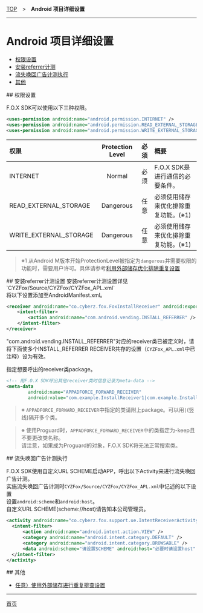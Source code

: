 [TOP](../../../README.md)　>　**Android 项目详细设置**

---

# Android 项目详细设置

* [权限设置](#permission)
* [安装referrer计测](#install_referrer)
* [流失唤回广告计测执行](#track_reengagement)
* [其他](#others)

<div id="permission"></div>
## 权限设置

F.O.X SDK可以使用以下三种权限。

```xml
<uses-permission android:name="android.permission.INTERNET" />
<uses-permission android:name="android.permission.READ_EXTERNAL_STORAGE" />
<uses-permission android:name="android.permission.WRITE_EXTERNAL_STORAGE" />
```

权限|Protection Level|必须|概要
:---|:---:|:---:|:---
INTERNET|Normal|必须|F.O.X SDK是进行通信的必要条件。
READ_EXTERNAL_STORAGE|Dangerous|任意|必须使用储存来优化排除重复功能。(※1)
WRITE_EXTERNAL_STORAGE|Dangerous|任意|必须使用储存来优化排除重复功能。(※1)

> ※1 从Android M版本开始ProtectionLevel被指定为`dangerous`并需要权限的功能时，需要用户许可。具体请参考[利用外部储存优化排除重复设置](./external_storage/README.md)

<div id="install_referrer"></div>
## 安装referrer计测设置
安装referrer计测设置详见`CYZFox/Source/CYZFox/CYZFox_APL.xml`<br>
将以下设置添加至AndroidManifest.xml。

```xml
<receiver android:name="co.cyberz.fox.FoxInstallReceiver" android:exported="true">
	<intent-filter>
		<action android:name="com.android.vending.INSTALL_REFERRER" />
	</intent-filter>
</receiver>
```

"com.android.vending.INSTALL_REFERRER"对应的receiver类已被定义时，请将下面使多个INSTALL_REFERRER RECEIVER共存的设置（`CYZFox_APL.xml`中已注释）设为有效。

指定想要呼出的receiver类package。

```xml
<!-- 用F.O.X SDK呼出其他receiver类时信息记录为meta-data -->
<meta-data
		android:name="APPADFORCE_FORWARD_RECEIVER"
		android:value="com.example.InstallReceiver1|com.example.InstallReceiver2|com.example.InstallReceiver3" />
```

> ※ `APPADFORCE_FORWARD_RECEIVER`中指定的类请附上package。可以用`|`(竖线)隔开多个类。

> ※ 使用Proguard时，`APPADFORCE_FORWARD_RECEIVER`中的类指定为-keep且不要更改类名称。<br>
请注意，如果成为Proguard的对象，F.O.X SDK将无法正常搜索类。


<div id="track_reengagement"></div>
## 流失唤回广告计测执行

F.O.X SDK使用自定义URL SCHEME启动APP，呼出以下Activity来进行流失唤回广告计测。<br>
实施流失唤回广告计测时`CYZFox/Source/CYZFox/CYZFox_APL.xml`中记述的以下设置<br>
设置`android:scheme`和`android:host`。<br>
自定义URL SCHEME(scheme://host)请告知本公司管理员。

```xml
<activity android:name="co.cyberz.fox.support.ue.IntentReceiverActivity">
  <intent-filter>
      <action android:name="android.intent.action.VIEW" />
      <category android:name="android.intent.category.DEFAULT" />
      <category android:name="android.intent.category.BROWSABLE" />
      <data android:scheme="请设置SCHEME" android:host="必要时请设置host" />
  </intent-filter>
</activity>
```


<div id="others"></div>
## 其他

* [任意）使用外部储存进行重复排查设置](./external_storage/README.md)


---

[首页](../../../README.md)
